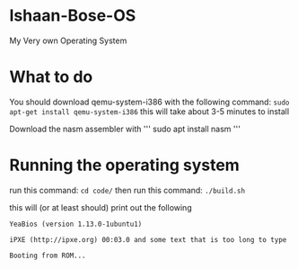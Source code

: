 # Ishaan-Bose-OS
My Very own Operating System

# What to do
You should download qemu-system-i386 with the following command:
```sudo apt-get install qemu-system-i386```
this will take about 3-5 minutes to install

Download the nasm assembler with ''' sudo apt install nasm '''

  # Running the operating system
  run this command: ```cd code/``` then run this command:
  ```./build.sh```
  
  this will (or at least should) print out the following
  ``` 
  YeaBios (version 1.13.0-1ubuntu1)
  
  iPXE (http://ipxe.org) 00:03.0 and some text that is too long to type
  
  Booting from ROM...
